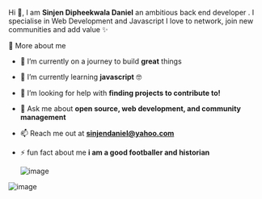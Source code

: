 
 Hi 👋, I am **Sinjen Dipheekwala Daniel** an ambitious back end developer . I specialise in Web Development and  Javascript I love to network, join new communities and add value ✨

  <summary>🧑 More about me</summary>

- 🔭 I’m currently on a journey to build **great** things

- 🌱 I’m currently learning **javascript** 🤓

- 🤝 I’m looking for help with **finding projects to contribute to!**

- 💬 Ask me about **open source, web development, and community management**

- 📫 Reach me out at **sinjendaniel@yahoo.com**

- ⚡ fun fact about me **i am a good footballer and historian**

  ![image](https://user-images.githubusercontent.com/125455067/219619561-95321c4d-4284-4239-8bf7-5ff25a6a603f.png)


![image](https://user-images.githubusercontent.com/125455067/219617849-d96dc22a-7f49-4fb0-8cf1-2c276adb2b8b.png)
